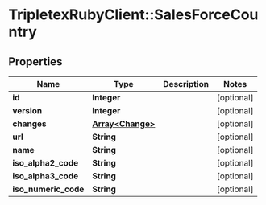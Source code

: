 # TripletexRubyClient::SalesForceCountry

## Properties
Name | Type | Description | Notes
------------ | ------------- | ------------- | -------------
**id** | **Integer** |  | [optional] 
**version** | **Integer** |  | [optional] 
**changes** | [**Array&lt;Change&gt;**](Change.md) |  | [optional] 
**url** | **String** |  | [optional] 
**name** | **String** |  | [optional] 
**iso_alpha2_code** | **String** |  | [optional] 
**iso_alpha3_code** | **String** |  | [optional] 
**iso_numeric_code** | **String** |  | [optional] 


